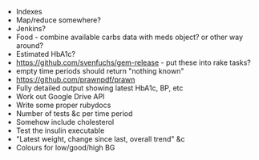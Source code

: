 * Indexes
* Map/reduce somewhere?
* Jenkins?
* Food - combine available carbs data with meds object? or other way around?
* Estimated HbA1c?
* https://github.com/svenfuchs/gem-release - put these into rake tasks?
* empty time periods should return "nothing known" 
* https://github.com/prawnpdf/prawn
* Fully detailed output showing latest HbA1c, BP, etc
* Work out Google Drive API
* Write some proper rubydocs
* Number of tests &c per time period
* Somehow include cholesterol
* Test the insulin executable
* "Latest weight, change since last, overall trend" &c
* Colours for low/good/high BG
